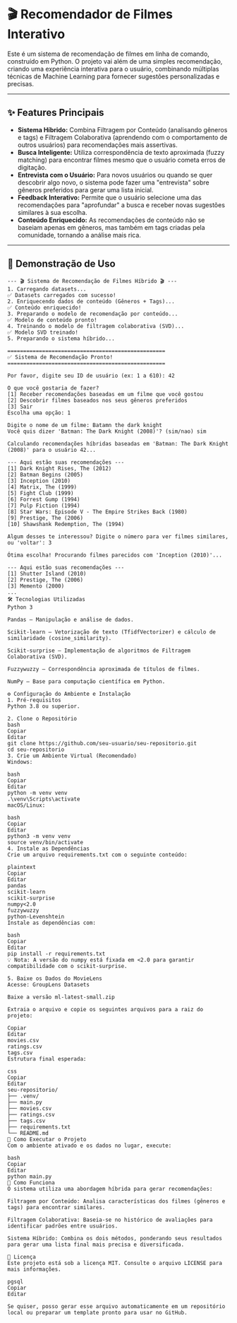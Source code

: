 # 🎬 Recomendador de Filmes Interativo

Este é um sistema de recomendação de filmes em linha de comando, construído em Python. O projeto vai além de uma simples recomendação, criando uma experiência interativa para o usuário, combinando múltiplas técnicas de Machine Learning para fornecer sugestões personalizadas e precisas.

---

## ✨ Features Principais

- **Sistema Híbrido:** Combina Filtragem por Conteúdo (analisando gêneros e tags) e Filtragem Colaborativa (aprendendo com o comportamento de outros usuários) para recomendações mais assertivas.
- **Busca Inteligente:** Utiliza correspondência de texto aproximada (fuzzy matching) para encontrar filmes mesmo que o usuário cometa erros de digitação.
- **Entrevista com o Usuário:** Para novos usuários ou quando se quer descobrir algo novo, o sistema pode fazer uma "entrevista" sobre gêneros preferidos para gerar uma lista inicial.
- **Feedback Interativo:** Permite que o usuário selecione uma das recomendações para "aprofundar" a busca e receber novas sugestões similares à sua escolha.
- **Conteúdo Enriquecido:** As recomendações de conteúdo não se baseiam apenas em gêneros, mas também em tags criadas pela comunidade, tornando a análise mais rica.

---

## 🎥 Demonstração de Uso

```plaintext
--- 🎬 Sistema de Recomendação de Filmes Híbrido 🎬 ---
1. Carregando datasets...
✅ Datasets carregados com sucesso!
2. Enriquecendo dados de conteúdo (Gêneros + Tags)...
✅ Conteúdo enriquecido!
3. Preparando o modelo de recomendação por conteúdo...
✅ Modelo de conteúdo pronto!
4. Treinando o modelo de filtragem colaborativa (SVD)...
✅ Modelo SVD treinado!
5. Preparando o sistema híbrido...

==================================================
✅ Sistema de Recomendação Pronto!
==================================================

Por favor, digite seu ID de usuário (ex: 1 a 610): 42

O que você gostaria de fazer?
[1] Receber recomendações baseadas em um filme que você gostou
[2] Descobrir filmes baseados nos seus gêneros preferidos
[3] Sair
Escolha uma opção: 1

Digite o nome de um filme: Batamn the dark knight
Você quis dizer 'Batman: The Dark Knight (2008)'? (sim/nao) sim

Calculando recomendações híbridas baseadas em 'Batman: The Dark Knight (2008)' para o usuário 42...

--- Aqui estão suas recomendações ---
[1] Dark Knight Rises, The (2012)
[2] Batman Begins (2005)
[3] Inception (2010)
[4] Matrix, The (1999)
[5] Fight Club (1999)
[6] Forrest Gump (1994)
[7] Pulp Fiction (1994)
[8] Star Wars: Episode V - The Empire Strikes Back (1980)
[9] Prestige, The (2006)
[10] Shawshank Redemption, The (1994)

Algum desses te interessou? Digite o número para ver filmes similares, ou 'voltar': 3

Ótima escolha! Procurando filmes parecidos com 'Inception (2010)'...

--- Aqui estão suas recomendações ---
[1] Shutter Island (2010)
[2] Prestige, The (2006)
[3] Memento (2000)
...
🛠️ Tecnologias Utilizadas
Python 3

Pandas – Manipulação e análise de dados.

Scikit-learn – Vetorização de texto (TfidfVectorizer) e cálculo de similaridade (cosine_similarity).

Scikit-surprise – Implementação de algoritmos de Filtragem Colaborativa (SVD).

Fuzzywuzzy – Correspondência aproximada de títulos de filmes.

NumPy – Base para computação científica em Python.

⚙️ Configuração do Ambiente e Instalação
1. Pré-requisitos
Python 3.8 ou superior.

2. Clone o Repositório
bash
Copiar
Editar
git clone https://github.com/seu-usuario/seu-repositorio.git
cd seu-repositorio
3. Crie um Ambiente Virtual (Recomendado)
Windows:

bash
Copiar
Editar
python -m venv venv
.\venv\Scripts\activate
macOS/Linux:

bash
Copiar
Editar
python3 -m venv venv
source venv/bin/activate
4. Instale as Dependências
Crie um arquivo requirements.txt com o seguinte conteúdo:

plaintext
Copiar
Editar
pandas
scikit-learn
scikit-surprise
numpy<2.0
fuzzywuzzy
python-Levenshtein
Instale as dependências com:

bash
Copiar
Editar
pip install -r requirements.txt
💡 Nota: A versão do numpy está fixada em <2.0 para garantir compatibilidade com o scikit-surprise.

5. Baixe os Dados do MovieLens
Acesse: GroupLens Datasets

Baixe a versão ml-latest-small.zip

Extraia o arquivo e copie os seguintes arquivos para a raiz do projeto:

Copiar
Editar
movies.csv
ratings.csv
tags.csv
Estrutura final esperada:

css
Copiar
Editar
seu-repositorio/
├── .venv/
├── main.py
├── movies.csv
├── ratings.csv
├── tags.csv
├── requirements.txt
└── README.md
🚀 Como Executar o Projeto
Com o ambiente ativado e os dados no lugar, execute:

bash
Copiar
Editar
python main.py
📖 Como Funciona
O sistema utiliza uma abordagem híbrida para gerar recomendações:

Filtragem por Conteúdo: Analisa características dos filmes (gêneros e tags) para encontrar similares.

Filtragem Colaborativa: Baseia-se no histórico de avaliações para identificar padrões entre usuários.

Sistema Híbrido: Combina os dois métodos, ponderando seus resultados para gerar uma lista final mais precisa e diversificada.

📄 Licença
Este projeto está sob a licença MIT. Consulte o arquivo LICENSE para mais informações.

pgsql
Copiar
Editar

Se quiser, posso gerar esse arquivo automaticamente em um repositório local ou preparar um template pronto para usar no GitHub.